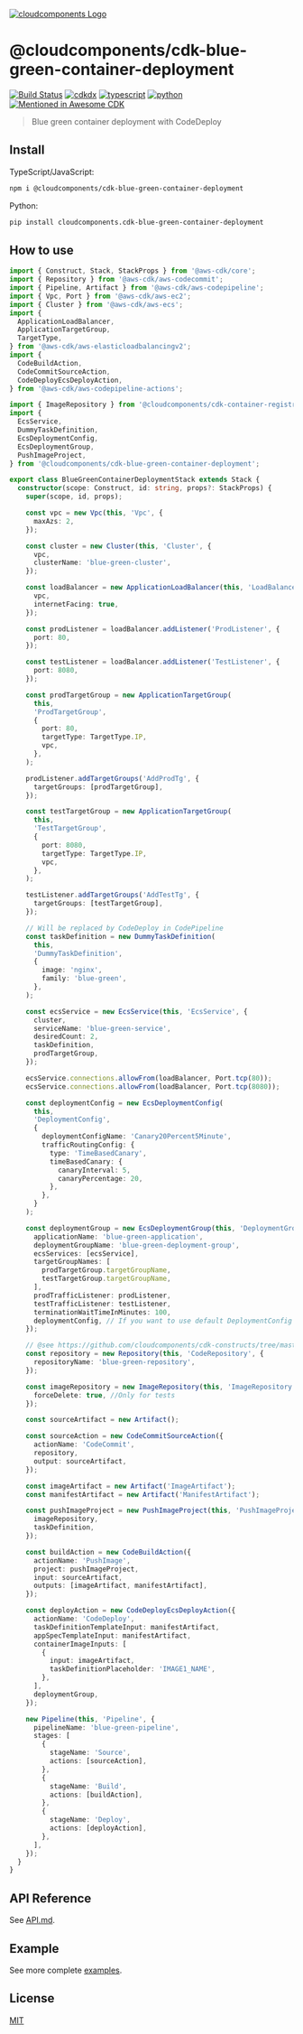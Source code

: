 [![cloudcomponents Logo](https://raw.githubusercontent.com/cloudcomponents/cdk-constructs/master/logo.png)](https://github.com/cloudcomponents/cdk-constructs)

# @cloudcomponents/cdk-blue-green-container-deployment 

[![Build Status](https://github.com/cloudcomponents/cdk-constructs/workflows/Build/badge.svg)](https://github.com/cloudcomponents/cdk-constructs/actions?query=workflow=Build)
[![cdkdx](https://img.shields.io/badge/buildtool-cdkdx-blue.svg)](https://github.com/hupe1980/cdkdx)
[![typescript](https://img.shields.io/badge/jsii-typescript-blueviolet.svg)](https://www.npmjs.com/package/@cloudcomponents/cdk-blue-green-container-deployment)
[![python](https://img.shields.io/badge/jsii-python-blueviolet.svg)](https://pypi.org/project/cloudcomponents.cdk-blue-green-container-deployment/)
[![Mentioned in Awesome CDK](https://awesome.re/mentioned-badge.svg)](https://github.com/kolomied/awesome-cdk)

> Blue green container deployment with CodeDeploy

## Install
TypeScript/JavaScript:

```bash
npm i @cloudcomponents/cdk-blue-green-container-deployment
```

Python:

```bash
pip install cloudcomponents.cdk-blue-green-container-deployment
```

## How to use

```typescript
import { Construct, Stack, StackProps } from '@aws-cdk/core';
import { Repository } from '@aws-cdk/aws-codecommit';
import { Pipeline, Artifact } from '@aws-cdk/aws-codepipeline';
import { Vpc, Port } from '@aws-cdk/aws-ec2';
import { Cluster } from '@aws-cdk/aws-ecs';
import {
  ApplicationLoadBalancer,
  ApplicationTargetGroup,
  TargetType,
} from '@aws-cdk/aws-elasticloadbalancingv2';
import {
  CodeBuildAction,
  CodeCommitSourceAction,
  CodeDeployEcsDeployAction,
} from '@aws-cdk/aws-codepipeline-actions';

import { ImageRepository } from '@cloudcomponents/cdk-container-registry';
import {
  EcsService,
  DummyTaskDefinition,
  EcsDeploymentConfig,
  EcsDeploymentGroup,
  PushImageProject,
} from '@cloudcomponents/cdk-blue-green-container-deployment';

export class BlueGreenContainerDeploymentStack extends Stack {
  constructor(scope: Construct, id: string, props?: StackProps) {
    super(scope, id, props);

    const vpc = new Vpc(this, 'Vpc', {
      maxAzs: 2,
    });

    const cluster = new Cluster(this, 'Cluster', {
      vpc,
      clusterName: 'blue-green-cluster',
    });

    const loadBalancer = new ApplicationLoadBalancer(this, 'LoadBalancer', {
      vpc,
      internetFacing: true,
    });

    const prodListener = loadBalancer.addListener('ProdListener', {
      port: 80,
    });

    const testListener = loadBalancer.addListener('TestListener', {
      port: 8080,
    });

    const prodTargetGroup = new ApplicationTargetGroup(
      this,
      'ProdTargetGroup',
      {
        port: 80,
        targetType: TargetType.IP,
        vpc,
      },
    );

    prodListener.addTargetGroups('AddProdTg', {
      targetGroups: [prodTargetGroup],
    });

    const testTargetGroup = new ApplicationTargetGroup(
      this,
      'TestTargetGroup',
      {
        port: 8080,
        targetType: TargetType.IP,
        vpc,
      },
    );

    testListener.addTargetGroups('AddTestTg', {
      targetGroups: [testTargetGroup],
    });

    // Will be replaced by CodeDeploy in CodePipeline
    const taskDefinition = new DummyTaskDefinition(
      this,
      'DummyTaskDefinition',
      {
        image: 'nginx',
        family: 'blue-green',
      },
    );

    const ecsService = new EcsService(this, 'EcsService', {
      cluster,
      serviceName: 'blue-green-service',
      desiredCount: 2,
      taskDefinition,
      prodTargetGroup,
    });

    ecsService.connections.allowFrom(loadBalancer, Port.tcp(80));
    ecsService.connections.allowFrom(loadBalancer, Port.tcp(8080));

    const deploymentConfig = new EcsDeploymentConfig(
      this,
      'DeploymentConfig',
      {
        deploymentConfigName: 'Canary20Percent5Minute',
        trafficRoutingConfig: {
          type: 'TimeBasedCanary',
          timeBasedCanary: {
            canaryInterval: 5,
            canaryPercentage: 20,
          },
        },
      }
    );

    const deploymentGroup = new EcsDeploymentGroup(this, 'DeploymentGroup', {
      applicationName: 'blue-green-application',
      deploymentGroupName: 'blue-green-deployment-group',
      ecsServices: [ecsService],
      targetGroupNames: [
        prodTargetGroup.targetGroupName,
        testTargetGroup.targetGroupName,
      ],
      prodTrafficListener: prodListener,
      testTrafficListener: testListener,
      terminationWaitTimeInMinutes: 100,
      deploymentConfig, // If you want to use default DeploymentConfig name, use static method as "EcsDeploymentConfig.CANARY_10PERCENT_15MINUTES".
    });

    // @see https://github.com/cloudcomponents/cdk-constructs/tree/master/examples/blue-green-container-deployment-example/blue-green-repository
    const repository = new Repository(this, 'CodeRepository', {
      repositoryName: 'blue-green-repository',
    });

    const imageRepository = new ImageRepository(this, 'ImageRepository', {
      forceDelete: true, //Only for tests
    });

    const sourceArtifact = new Artifact();

    const sourceAction = new CodeCommitSourceAction({
      actionName: 'CodeCommit',
      repository,
      output: sourceArtifact,
    });

    const imageArtifact = new Artifact('ImageArtifact');
    const manifestArtifact = new Artifact('ManifestArtifact');

    const pushImageProject = new PushImageProject(this, 'PushImageProject', {
      imageRepository,
      taskDefinition,
    });

    const buildAction = new CodeBuildAction({
      actionName: 'PushImage',
      project: pushImageProject,
      input: sourceArtifact,
      outputs: [imageArtifact, manifestArtifact],
    });

    const deployAction = new CodeDeployEcsDeployAction({
      actionName: 'CodeDeploy',
      taskDefinitionTemplateInput: manifestArtifact,
      appSpecTemplateInput: manifestArtifact,
      containerImageInputs: [
        {
          input: imageArtifact,
          taskDefinitionPlaceholder: 'IMAGE1_NAME',
        },
      ],
      deploymentGroup,
    });

    new Pipeline(this, 'Pipeline', {
      pipelineName: 'blue-green-pipeline',
      stages: [
        {
          stageName: 'Source',
          actions: [sourceAction],
        },
        {
          stageName: 'Build',
          actions: [buildAction],
        },
        {
          stageName: 'Deploy',
          actions: [deployAction],
        },
      ],
    });
  }
}
```

## API Reference

See [API.md](https://github.com/cloudcomponents/cdk-constructs/tree/master/packages/cdk-blue-green-container-deployment/API.md).

## Example

See more complete [examples](https://github.com/cloudcomponents/cdk-constructs/tree/master/examples).

## License

[MIT](https://github.com/cloudcomponents/cdk-constructs/tree/master/packages/cdk-blue-green-container-deployment//LICENSE)
